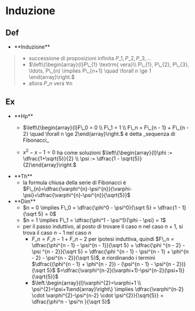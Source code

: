 # Induzione

## Def

- \*\*Induzione\*\*
> - successione di proposizioni infinita $P\_{1}, P\_{2}, P\_{3}, \ldots$
>  - $\left\{\begin{array}{l}P\_{1} \textrm{ vera}\\ P\_{1}, P\_{2}, P\_{3}, \ldots, P\_{n} \implies P\_{n+1} \quad \forall n \ge 1 \end{array}\right.$
>  - allora $P\_n$ vera $\forall n$

## Ex

- \*\*Hp\*\*
  - $\left\{\begin{array}{l}F\_0 = 0 \\ F\_1 = 1 \\ F\_n = F\_{n - 1} + F\_{n - 2} \quad \forall n \ge 2\end{array}\right.$ è detta \_sequenza di Fibonacci\_

  - $x^2 -x -1 = 0$ ha come soluzioni $\left\{\begin{array}{l}\phi := \dfrac{1+\sqrt{5}}{2} \\ \psi := \dfrac{1 - \sqrt{5}}{2}\end{array}\right.$
- \*\*Th\*\*
  - la formula chiusa della serie di Fibonacci è $F\_{n}=\dfrac{\varphi^{n}-\psi^{n}}{\varphi-\psi}=\dfrac{\varphi^{n}-\psi^{n}}{\sqrt{5}}$
- \*\*Dim\*\*
  - $n = 0 \implies F\_0 = \dfrac{\phi^0 - \psi^0}{\sqrt 5} = \dfrac{1 - 1}{\sqrt 5} = 0$
  - $n = 1 \implies F\_1 = \dfrac{\phi^1 - \psi^1}{\phi - \psi} = 1$
  - per il passo induttivo, al posto di trovare il caso $n$ nel caso $n+ 1$, si trova il caso $n - 1$ nel caso $n$
    - $F\_n = F\_{n - 1} + F\_{n - 2}$ per ipotesi induttiva, quindi $F\_n = \dfrac{\phi^{n - 1} - \psi^{n - 1}}{\sqrt 5} + \dfrac{\phi ^{n - 2} - \psi ^{n - 2}}{\sqrt 5} = \dfrac{\phi ^{n - 1} - \psi^{n - 1} + \phi^{n - 2} - \psi^{n - 2}}{\sqrt 5}$, e riordinando i termini $\dfrac{(\phi^{n - 1} + \phi^{n - 2}) - (\psi^{n - 1} - \psi^{n - 2})}{\sqrt 5}$ $=\dfrac{\varphi^{n-2}(\varphi+1)-\psi^{n-2}(\psi+1)}{\sqrt{5}}$
    - $\left.\begin{array}{l}\varphi^{2}=\varphi+1 \\ \psi^{2}=\psi+1\end{array}\right\} \implies \dfrac{\varphi^{n-2} \cdot \varphi^{2}-\psi^{n-2} \cdot \psi^{2}}{\sqrt{5}} = \dfrac{\phi^n - \psi^n }{\sqrt 5}$